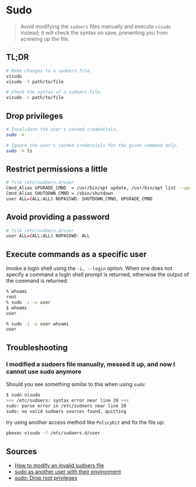 # Sudo

> Avoid modifying the `sudoers` files manually and execute `visudo` instead; it will check the syntax on save, preventing you from screwing up the file.

## TL;DR

```sh
# Make changes to a sudoers file.
visudo
visudo -f path/to/file

# Check the syntax of a sudoers file.
visudo -c path/to/file
```

## Drop privileges

```sh
# Invalidate the user's cached credentials.
sudo -k

# Ignore the user's cached credentials for the given command only.
sudo -k ls
```

## Restrict permissions a little

```sh
# file /etc/sudoers.d/user
Cmnd_Alias UPGRADE_CMND  = /usr/bin/apt update, /usr/bin/apt list --upgradable, /usr/bin/apt upgrade
Cmnd_Alias SHUTDOWN_CMND = /sbin/shutdown
user ALL=(ALL:ALL) NOPASSWD: SHUTDOWN_CMND, UPGRADE_CMND
```

## Avoid providing a password

```sh
# file /etc/sudoers.d/user
user ALL=(ALL:ALL) NOPASSWD: ALL
```

## Execute commands as a specific user

Invoke a login shell using the `-i, --login` option. When one does not specify a command a login shell prompt is returned, otherwise the output of the command is returned:

```sh
% whoami
root
% sudo -i -u user
$ whoami
user

% sudo -i -u user whoami
user
```

## Troubleshooting

### I modified a sudoers file manually, messed it up, and now I cannot use sudo anymore

Should you see something similar to this when using `sudo`:

```sh
$ sudo visudo
>>> /etc/sudoers: syntax error near line 28 <<<
sudo: parse error in /etc/sudoers near line 28
sudo: no valid sudoers sources found, quitting
```

try using another access method like `PolicyKit` and fix the file up:

```sh
pkexec visudo -f /etc/sudoers.d/user
```

## Sources

- [How to modify an invalid sudoers file]
- [sudo as another user with their environment]
- [sudo: Drop root privileges]

[how to modify an invalid sudoers file]: https://askubuntu.com/questions/73864/how-to-modify-an-invalid-etc-sudoers-file
[sudo as another user with their environment]: https://unix.stackexchange.com/questions/176997/sudo-as-another-user-with-their-environment
[sudo: drop root privileges]: https://coderwall.com/p/x2oica/sudo-drop-root-privileges
